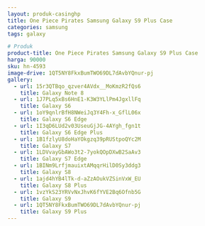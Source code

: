 ```yaml
---
layout: produk-casinghp
title: One Piece Pirates Samsung Galaxy S9 Plus Case
categories: samsung
tags: galaxy

# Produk
product-title: One Piece Pirates Samsung Galaxy S9 Plus Case
harga: 90000
sku: hn-4593
image-drive: 1QT5NY8FkxBumTWO69DL7dAvbYQnur-pj
gallery:
  - url: 15r3QTBqo_qzver4AVdx__MoKmzR2fQs6
    title: Galaxy Note 8
  - url: 1J7PLq5xBs6HnE1-K3W3YLlPm4JgxllFq
    title: Galaxy S6
  - url: 1oY9qnlrBfH8NWeiJq3Y4Fh-x_GflL06x
    title: Galaxy S6 Edge
  - url: 1I3qD6LUd2v03UseuGjJG-4AYgh_fgn1t
    title: Galaxy S6 Edge Plus
  - url: 1B1fzlyU8doHaYOkgzq39pRUStpoQYc2M
    title: Galaxy S7
  - url: 1LDVvayGbAWo3t2-7yokQOpDXwB2SaAv3
    title: Galaxy S7 Edge
  - url: 1BINm9LrfjmauixtAMqqrHilD0Sy3ddg3
    title: Galaxy S8
  - url: 1ajd4hYB4lTk-d-aZzAOukVZSinVxW_EU
    title: Galaxy S8 Plus
  - url: 1vzYkS23YRVvNxJhvK6fYVE2Bq6Ofnb5G
    title: Galaxy S9
  - url: 1QT5NY8FkxBumTWO69DL7dAvbYQnur-pj
    title: Galaxy S9 Plus
---
```

